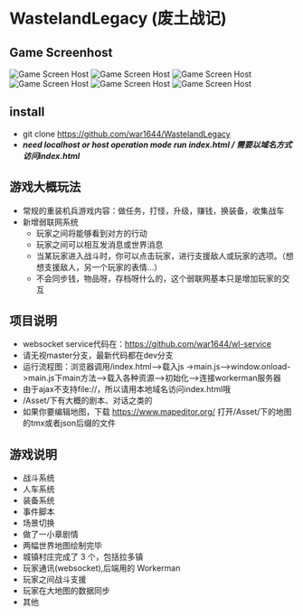 WastelandLegacy (废土战记)
======
## Game Screenhost
![Game Screen Host](Asset/其他/宣传图.bmp)
![Game Screen Host](Asset/ScreenHost/1.png)
![Game Screen Host](Asset/ScreenHost/2.png)
![Game Screen Host](Asset/ScreenHost/3.png)
![Game Screen Host](Asset/ScreenHost/4.png)
![Game Screen Host](Asset/ScreenHost/5.png)

## install 
* git clone https://github.com/war1644/WastelandLegacy
* ***need localhost or host operation mode run index.html / 需要以域名方式访问index.html***

## 游戏大概玩法
* 常规的重装机兵游戏内容：做任务，打怪，升级，赚钱，换装备，收集战车
* 新增弱联网系统
    * 玩家之间将能够看到对方的行动
    * 玩家之间可以相互发消息或世界消息
    * 当某玩家进入战斗时，你可以点击玩家，进行支援敌人或玩家的选项。（想想支援敌人，另一个玩家的表情...）
    * 不会同步钱，物品呀，存档呀什么的，这个弱联网基本只是增加玩家的交互

## 项目说明
* websocket service代码在：https://github.com/war1644/wl-service
* 请无视master分支，最新代码都在dev分支
* 运行流程图：浏览器调用/index.html-->载入js ->main.js-->window.onload->main.js下main方法-->载入各种资源-->初始化-->连接workerman服务器
* 由于ajax不支持file://，所以请用本地域名访问index.html哦
* /Asset/下有大概的剧本、对话之类的
* 如果你要编辑地图，下载 https://www.mapeditor.org/ 打开/Asset/下的地图的tmx或者json后缀的文件

## 游戏说明
* 战斗系统
* 人车系统
* 装备系统
* 事件脚本
* 场景切换
* 做了一小章剧情
* 两幅世界地图绘制完毕
* 城镇村庄完成了 3 个，包括拉多镇
* 玩家通讯(websocket),后端用的 Workerman
* 玩家之间战斗支援
* 玩家在大地图的数据同步
* 其他

